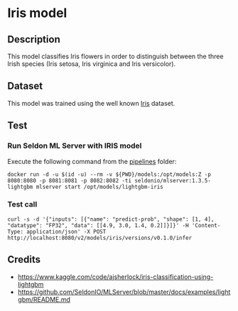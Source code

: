 # Iris model
## Description
This model classifies Iris flowers in order to distinguish between the three Irish species (Iris setosa, Iris virginica and Iris versicolor).

## Dataset

This model was trained using the well known [Iris](https://archive.ics.uci.edu/dataset/53/iris) dataset.

## Test 
### Run Seldon ML Server with IRIS model
Execute the following command from the [pipelines](../../) folder:
```
docker run -d -u $(id -u) --rm -v ${PWD}/models:/opt/models:Z -p 8080:8080 -p 8081:8081 -p 8082:8082 -ti seldonio/mlserver:1.3.5-lightgbm mlserver start /opt/models/lightgbm-iris
```

### Test call
```
curl -s -d '{"inputs": [{"name": "predict-prob", "shape": [1, 4], "datatype": "FP32", "data": [[4.9, 3.0, 1.4, 0.2]]}]}' -H 'Content-Type: application/json' -X POST http://localhost:8080/v2/models/iris/versions/v0.1.0/infer
```

## Credits
- https://www.kaggle.com/code/ajsherlock/iris-classification-using-lightgbm
- https://github.com/SeldonIO/MLServer/blob/master/docs/examples/lightgbm/README.md